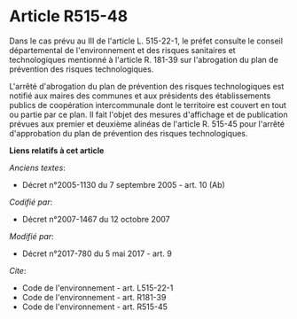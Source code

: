 # Article R515-48

Dans le cas prévu au III de l'article L. 515-22-1, le préfet consulte le conseil départemental de l'environnement et des
risques sanitaires et technologiques mentionné à l'article R. 181-39 sur l'abrogation du plan de prévention des risques
technologiques. 

L'arrêté d'abrogation du plan de prévention des risques technologiques est notifié aux maires des communes et aux présidents
des établissements publics de coopération intercommunale dont le territoire est couvert en tout ou partie par ce plan. Il
fait l'objet des mesures d'affichage et de publication prévues aux premier et deuxième alinéas de l'article R. 515-45 pour
l'arrêté d'approbation du plan de prévention des risques technologiques.

**Liens relatifs à cet article**

_Anciens textes_:

  - Décret n°2005-1130 du 7 septembre 2005 - art. 10 (Ab)

_Codifié par_:

  - Décret n°2007-1467 du 12 octobre 2007

_Modifié par_:

  - Décret n°2017-780 du 5 mai 2017 - art. 9

_Cite_:

  - Code de l'environnement - art. L515-22-1
  - Code de l'environnement - art. R181-39
  - Code de l'environnement - art. R515-45
